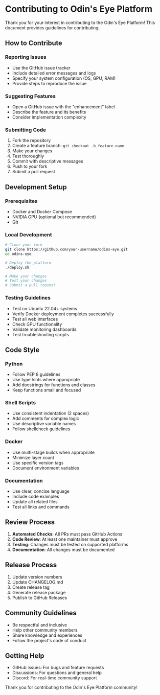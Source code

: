 # Contributing to Odin's Eye Platform

Thank you for your interest in contributing to the Odin's Eye Platform! This document provides guidelines for contributing.

## How to Contribute

### Reporting Issues
- Use the GitHub issue tracker
- Include detailed error messages and logs
- Specify your system configuration (OS, GPU, RAM)
- Provide steps to reproduce the issue

### Suggesting Features
- Open a GitHub issue with the "enhancement" label
- Describe the feature and its benefits
- Consider implementation complexity

### Submitting Code
1. Fork the repository
2. Create a feature branch: `git checkout -b feature-name`
3. Make your changes
4. Test thoroughly
5. Commit with descriptive messages
6. Push to your fork
7. Submit a pull request

## Development Setup

### Prerequisites
- Docker and Docker Compose
- NVIDIA GPU (optional but recommended)
- Git

### Local Development
```bash
# Clone your fork
git clone https://github.com/your-username/odins-eye.git
cd odins-eye

# Deploy the platform
./deploy.sh

# Make your changes
# Test your changes
# Submit a pull request
```

### Testing Guidelines
- Test on Ubuntu 22.04+ systems
- Verify Docker deployment completes successfully
- Test all web interfaces
- Check GPU functionality
- Validate monitoring dashboards
- Test troubleshooting scripts

## Code Style

### Python
- Follow PEP 8 guidelines
- Use type hints where appropriate
- Add docstrings for functions and classes
- Keep functions small and focused

### Shell Scripts
- Use consistent indentation (2 spaces)
- Add comments for complex logic
- Use descriptive variable names
- Follow shellcheck guidelines

### Docker
- Use multi-stage builds when appropriate
- Minimize layer count
- Use specific version tags
- Document environment variables

### Documentation
- Use clear, concise language
- Include code examples
- Update all related files
- Test all links and commands

## Review Process

1. **Automated Checks**: All PRs must pass GitHub Actions
2. **Code Review**: At least one maintainer must approve
3. **Testing**: Changes must be tested on supported platforms
4. **Documentation**: All changes must be documented

## Release Process

1. Update version numbers
2. Update CHANGELOG.md
3. Create release tag
4. Generate release package
5. Publish to GitHub Releases

## Community Guidelines

- Be respectful and inclusive
- Help other community members
- Share knowledge and experiences
- Follow the project's code of conduct

## Getting Help

- GitHub Issues: For bugs and feature requests
- Discussions: For questions and general help
- Discord: For real-time community support

Thank you for contributing to the Odin's Eye Platform community!
